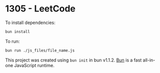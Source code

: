 # 1305 - LeetCode

To install dependencies:

```bash
bun install
```

To run:

```bash
bun run ./js_files/file_name.js
```

This project was created using `bun init` in bun v1.1.2. [Bun](https://bun.sh) is a fast all-in-one JavaScript runtime.
